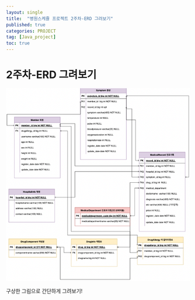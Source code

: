 ```yaml
---
layout: single
title:  "병원스케쥴 프로젝트 2주차-ERD 그려보기"
published: true
categories: PROJECT
tag: [Java_project]
toc: true
---
```


# 2주차-ERD 그려보기

 ![ERD](/images/2022-03-24-project2/erd.png)

구상한 그림으로 간단하게 그려보기!